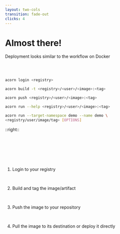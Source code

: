 ```yaml
---
layout: two-cols
transition: fade-out
clicks: 4
---
```


# Almost there!

Deployment looks similar to the workflow on Docker

<br />

<br />

```bash {|1|3|5|7,9,10} {maxHeight:'400px'}
acorn login <registry>

acorn build -t <registry>/<user>/<image>:<tag>

acorn push <registry>/<user>/<image>:<tag>

acorn run --help <registry>/<user>/<image>:<tag>

acorn run --target-namespace demo --name demo \
<registry/user/image/tag> [OPTIONS]
```

::right::

<br />

<br />

<br />

<br />

<br />

<v-click at=1>

1. Login to your registry

<br />

</v-click>

<v-click at=2>

2. Build and tag the image/artifact

<br />

</v-click>

<v-click at=3>

3. Push the image to your repository

<br />

</v-click>

<v-click at=4>

4. Pull the image to its destination or deploy it directly

</v-click>
